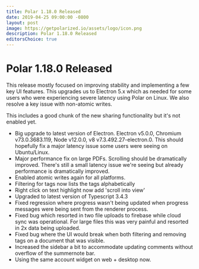 ```yaml
---
title: Polar 1.18.0 Released
date: 2019-04-25 09:00:00 -0800
layout: post
image: https://getpolarized.io/assets/logo/icon.png
description: Polar 1.18.0 Released
editorsChoice: true
---
```


# Polar 1.18.0 Released

This release mostly focused on improving stability
and implementing a few key UI features. This
upgrades us to Electron 5.x which as needed for
some users who were experiencing severe latency
using Polar on Linux. We also resolve a key issue
with non-atomic writes.

This includes a good chunk of the new sharing
functionality but it's not enabled yet.

<ul>

<li>Big upgrade to latest version of Electron. Electron v5.0.0, Chromium v73.0.3683.119, Node v12.0.0, v8 v7.3.492.27-electron.0. This should hopefully fix a major latency issue some users were seeing on Ubuntu/Linux.

</li><li>Major performance fix on large PDFs.  Scrolling should be dramatically improved.  There's still a small latency issue we're seeing but already performance is dramatically improved.

</li><li>Enabled atomic writes again for all platforms.

</li><li>Filtering for tags now lists the tags alphabetically

</li><li>Right click on text highlight now add 'scroll into view'

</li><li>Upgraded to latest version of Typescript 3.4.3

</li><li>Fixed regression where progress wasn't being updated when progress messages were being sent from the renderer process.

</li><li>Fixed bug which resorted in two file uploads to firebase while cloud sync was operational. For large files this was very painful and resorted in 2x data being uploaded.

</li><li>Fixed bug where the UI would break when both filtering and removing tags on a document that was visible.

</li>
<li>Increased the sidebar a bit to accommodate updating comments without overflow of the summernote bar.

</li>
<li>Using the same account widget on web + desktop now.</li>

</ul>
